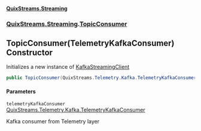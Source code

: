 #### [QuixStreams.Streaming](index.md 'index')
### [QuixStreams.Streaming](QuixStreams.Streaming.md 'QuixStreams.Streaming').[TopicConsumer](TopicConsumer.md 'QuixStreams.Streaming.TopicConsumer')

## TopicConsumer(TelemetryKafkaConsumer) Constructor

Initializes a new instance of [KafkaStreamingClient](KafkaStreamingClient.md 'QuixStreams.Streaming.KafkaStreamingClient')

```csharp
public TopicConsumer(QuixStreams.Telemetry.Kafka.TelemetryKafkaConsumer telemetryKafkaConsumer);
```
#### Parameters

<a name='QuixStreams.Streaming.TopicConsumer.TopicConsumer(QuixStreams.Telemetry.Kafka.TelemetryKafkaConsumer).telemetryKafkaConsumer'></a>

`telemetryKafkaConsumer` [QuixStreams.Telemetry.Kafka.TelemetryKafkaConsumer](https://docs.microsoft.com/en-us/dotnet/api/QuixStreams.Telemetry.Kafka.TelemetryKafkaConsumer 'QuixStreams.Telemetry.Kafka.TelemetryKafkaConsumer')

Kafka consumer from Telemetry layer